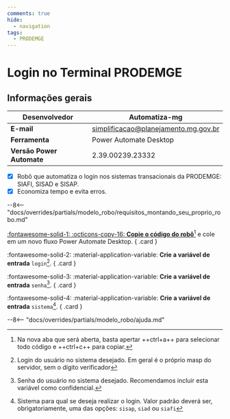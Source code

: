 ```yaml
---
comments: true
hide:
  - navigation
tags:
  - PRODEMGE
---
```


# Login no Terminal PRODEMGE


## Informações gerais

| **Desenvolvedor**| Automatiza-mg  |
| ----------- | ------------------------------------ |
| **E-mail**       | simplificacao@planejamento.mg.gov.br|
| **Ferramenta**    | Power Automate Desktop |
| **Versão Power Automate**    | 2.39.00239.23332 |

- [x] Robô que automatiza o login nos sistemas transacionais da PRODEMGE: SIAFI, SISAD e SISAP.
- [x] Economiza tempo e evita erros.

--8<-- "docs/overrides/partials/modelo_robo/requisitos_montando_seu_proprio_robo.md"

<div class="grid" markdown>

[:fontawesome-solid-1: :octicons-copy-16: __Copie o código do robô__](https://raw.githubusercontent.com/automatiza-mg/biblioteca-de-robos/main/robos/site/login_terminal_prodemge.txt)[^1] e cole em um novo fluxo Power Automate Desktop.
{ .card }

:fontawesome-solid-2: :material-application-variable: __Crie a variável de entrada__ `login`[^2].
{ .card }

:fontawesome-solid-3: :material-application-variable: __Crie a variável de entrada__ `senha`[^3].
{ .card }

:fontawesome-solid-4: :material-application-variable: __Crie a variável de entrada__ `sistema`[^4].
{ .card }

</div>

--8<-- "docs/overrides/partials/modelo_robo/ajuda.md"

[^1]: Na nova aba que será aberta, basta apertar ++ctrl+a++ para selecionar todo código e ++ctrl+c++ para copiar.
[^2]: Login do usuário no sistema desejado. Em geral é o próprio masp do servidor, sem o dígito verificador
[^3]: Senha do usuário no sistema desejado. Recomendamos incluir esta variável como confidencial.
[^4]: Sistema para qual se deseja realizar o login. Valor padrão deverá ser, obrigatoriamente, uma das opções: `sisap`, `siad` ou `siafi`
